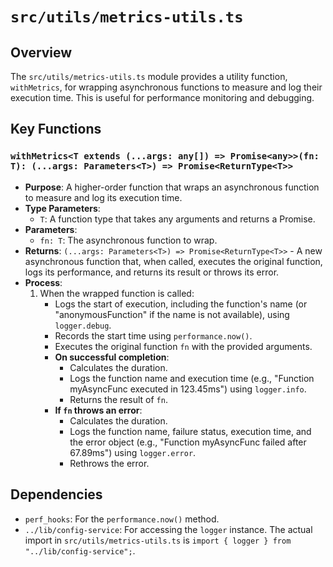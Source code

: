 # `src/utils/metrics-utils.ts`

## Overview

The `src/utils/metrics-utils.ts` module provides a utility function, `withMetrics`, for wrapping asynchronous functions to measure and log their execution time. This is useful for performance monitoring and debugging.

## Key Functions

### `withMetrics<T extends (...args: any[]) => Promise<any>>(fn: T): (...args: Parameters<T>) => Promise<ReturnType<T>>`

-   **Purpose**: A higher-order function that wraps an asynchronous function to measure and log its execution time.
-   **Type Parameters**:
    -   `T`: A function type that takes any arguments and returns a Promise.
-   **Parameters**:
    -   `fn: T`: The asynchronous function to wrap.
-   **Returns**: `(...args: Parameters<T>) => Promise<ReturnType<T>>` - A new asynchronous function that, when called, executes the original function, logs its performance, and returns its result or throws its error.
-   **Process**:
    1.  When the wrapped function is called:
        -   Logs the start of execution, including the function's name (or "anonymousFunction" if the name is not available), using `logger.debug`.
        -   Records the start time using `performance.now()`.
        -   Executes the original function `fn` with the provided arguments.
        -   **On successful completion**:
            -   Calculates the duration.
            -   Logs the function name and execution time (e.g., "Function myAsyncFunc executed in 123.45ms") using `logger.info`.
            -   Returns the result of `fn`.
        -   **If `fn` throws an error**:
            -   Calculates the duration.
            -   Logs the function name, failure status, execution time, and the error object (e.g., "Function myAsyncFunc failed after 67.89ms") using `logger.error`.
            -   Rethrows the error.

## Dependencies

-   `perf_hooks`: For the `performance.now()` method.
-   `../lib/config-service`: For accessing the `logger` instance. The actual import in `src/utils/metrics-utils.ts` is `import { logger } from "../lib/config-service";`.
